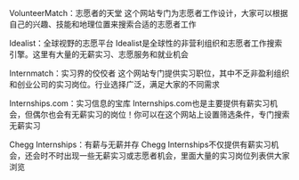 VolunteerMatch：志愿者的天堂
这个网站专门为志愿者工作设计，大家可以根据自己的兴趣、技能和地理位置来搜索合适的志愿者工作

Idealist：全球视野的志愿平台
Idealist是全球性的非营利组织和志愿者工作搜索引擎。这里有大量的无薪实习、志愿服务和就业机会

Internmatch：实习界的佼佼者
这个网站专门提供实习职位，其中不乏非盈利组织和创业公司的实习岗位。行业选择广泛，满足大家的不同需求

Internships.com：实习信息的宝库
Internships.com也是主要提供有薪实习机会，但偶尔也会有无薪实习的岗位！你可以在这个网站上设置筛选条件，专门搜索无薪实习

Chegg Internships：有薪与无薪并存
Chegg Internships不仅提供有薪实习机会，还会时不时出现一些无薪实习或志愿者机会，里面大量的实习岗位列表供大家浏览